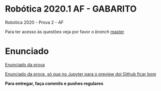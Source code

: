 # Robótica 2020.1 AF - GABARITO

Robótica 2020 - Prova 2 - AF 

Para ter acesso às questões veja por favor o *branch* [master](https://github.com/mirwox/p2.git/tree/master)

# Enunciado


[Enunciado da prova](enunciado.md)

[Enunciado da prova, só que no Jupyter para o preview doi Github ficar bom](enunciado.ipynb)

**Para entregar, faça commits e pushes regulares**

